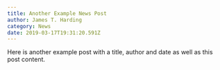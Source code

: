 ```yaml
---
title: Another Example News Post
author: James T. Harding
category: News
date: 2019-03-17T19:31:20.591Z
---
```

Here is another example post with a title, author and date as well as this post content.
